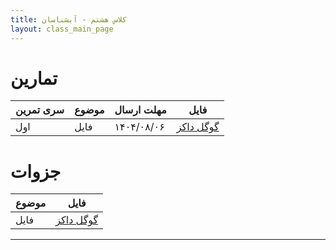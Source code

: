 ```yaml
---
title: کلاس هشتم - آبشناسان
layout: class_main_page
---
```


# تمارین

| سری تمرین    | موضوع | مهلت ارسال | فایل                                                                                                          |
|:-------------|:------|:-----------|---------------------------------------------------------------------------------------------------------------|
| اول          | فایل  | ۱۴۰۴/۰۸/۰۶ | [گوگل داکز](https://docs.google.com/document/d/1qBtDjpqzXn8iWPVZL2rswDOLNwDOAvLyYabNLo2UoCE/edit?usp=sharing) |

#  جزوات

| موضوع | فایل                                                                                                         |
|:------|--------------------------------------------------------------------------------------------------------------|
| فایل  | [گوگل داکز](https://docs.google.com/document/d/1802lDHy5sTCUxcuVEzbjKnJMAtpyygetsid7m8etCI0/edit?usp=sharing) |


----

[//]: # ([^1]: [It can take up to 10 minutes for changes to your site to publish after you push the changes to GitHub]&#40;https://docs.github.com/en/pages/setting-up-a-github-pages-site-with-jekyll/creating-a-github-pages-site-with-jekyll#creating-your-site&#41;.)
